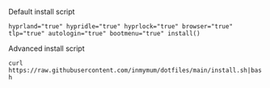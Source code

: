 Default install script

`hyprland="true" hypridle="true" hyprlock="true" browser="true" tlp="true" autologin="true" bootmenu="true" install()`

Advanced install script

`curl https://raw.githubusercontent.com/inmymum/dotfiles/main/install.sh|bash`

